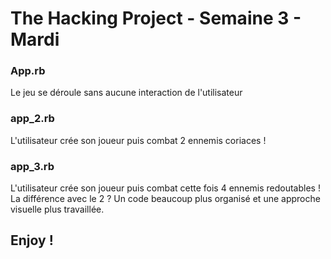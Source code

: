 # The Hacking Project - Semaine 3 - Mardi

### App.rb
Le jeu se déroule sans aucune interaction de l'utilisateur

### app_2.rb
L'utilisateur crée son joueur puis combat 2 ennemis coriaces !

### app_3.rb
L'utilisateur crée son joueur puis combat cette fois 4 ennemis redoutables !
La différence avec le 2 ? Un code beaucoup plus organisé et une approche visuelle plus travaillée.

## Enjoy !
